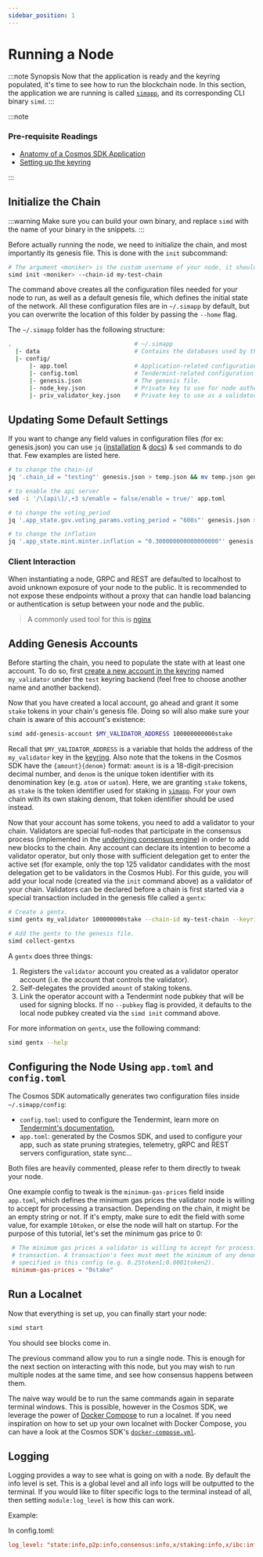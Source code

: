 ```yaml
---
sidebar_position: 1
---
```


# Running a Node

:::note Synopsis
Now that the application is ready and the keyring populated, it's time to see how to run the blockchain node. In this section, the application we are running is called [`simapp`](https://github.com/cosmos/cosmos-sdk/tree/main/simapp), and its corresponding CLI binary `simd`.
:::

:::note

### Pre-requisite Readings

* [Anatomy of a Cosmos SDK Application](../basics/00-app-anatomy.md)
* [Setting up the keyring](./00-keyring.md)

:::

## Initialize the Chain

:::warning
Make sure you can build your own binary, and replace `simd` with the name of your binary in the snippets.
:::

Before actually running the node, we need to initialize the chain, and most importantly its genesis file. This is done with the `init` subcommand:

```bash
# The argument <moniker> is the custom username of your node, it should be human-readable.
simd init <moniker> --chain-id my-test-chain
```

The command above creates all the configuration files needed for your node to run, as well as a default genesis file, which defines the initial state of the network. All these configuration files are in `~/.simapp` by default, but you can overwrite the location of this folder by passing the `--home` flag.

The `~/.simapp` folder has the following structure:

```bash
.                                   # ~/.simapp
  |- data                           # Contains the databases used by the node.
  |- config/
      |- app.toml                   # Application-related configuration file.
      |- config.toml                # Tendermint-related configuration file.
      |- genesis.json               # The genesis file.
      |- node_key.json              # Private key to use for node authentication in the p2p protocol.
      |- priv_validator_key.json    # Private key to use as a validator in the consensus protocol.
```

## Updating Some Default Settings

If you want to change any field values in configuration files (for ex: genesis.json) you can use `jq` ([installation](https://stedolan.github.io/jq/download/) & [docs](https://stedolan.github.io/jq/manual/#Assignment)) & `sed` commands to do that. Few examples are listed here.

```bash
# to change the chain-id
jq '.chain_id = "testing"' genesis.json > temp.json && mv temp.json genesis.json

# to enable the api server
sed -i '/\[api\]/,+3 s/enable = false/enable = true/' app.toml

# to change the voting_period
jq '.app_state.gov.voting_params.voting_period = "600s"' genesis.json > temp.json && mv temp.json genesis.json

# to change the inflation
jq '.app_state.mint.minter.inflation = "0.300000000000000000"' genesis.json > temp.json && mv temp.json genesis.json
```

### Client Interaction

When instantiating a node, GRPC and REST are defaulted to localhost to avoid unknown exposure of your node to the public. It is recommended to not expose these endpoints without a proxy that can handle load balancing or authentication is setup between your node and the public. 

> A commonly used tool for this is [nginx](https://nginx.org)


## Adding Genesis Accounts

Before starting the chain, you need to populate the state with at least one account. To do so, first [create a new account in the keyring](./00-keyring.md#adding-keys-to-the-keyring) named `my_validator` under the `test` keyring backend (feel free to choose another name and another backend).

Now that you have created a local account, go ahead and grant it some `stake` tokens in your chain's genesis file. Doing so will also make sure your chain is aware of this account's existence:

```bash
simd add-genesis-account $MY_VALIDATOR_ADDRESS 100000000000stake
```

Recall that `$MY_VALIDATOR_ADDRESS` is a variable that holds the address of the `my_validator` key in the [keyring](./00-keyring.md#adding-keys-to-the-keyring). Also note that the tokens in the Cosmos SDK have the `{amount}{denom}` format: `amount` is is a 18-digit-precision decimal number, and `denom` is the unique token identifier with its denomination key (e.g. `atom` or `uatom`). Here, we are granting `stake` tokens, as `stake` is the token identifier used for staking in [`simapp`](https://github.com/cosmos/cosmos-sdk/tree/main/simapp). For your own chain with its own staking denom, that token identifier should be used instead.

Now that your account has some tokens, you need to add a validator to your chain. Validators are special full-nodes that participate in the consensus process (implemented in the [underlying consensus engine](../intro/02-sdk-app-architecture.md#tendermint)) in order to add new blocks to the chain. Any account can declare its intention to become a validator operator, but only those with sufficient delegation get to enter the active set (for example, only the top 125 validator candidates with the most delegation get to be validators in the Cosmos Hub). For this guide, you will add your local node (created via the `init` command above) as a validator of your chain. Validators can be declared before a chain is first started via a special transaction included in the genesis file called a `gentx`:

```bash
# Create a gentx.
simd gentx my_validator 100000000stake --chain-id my-test-chain --keyring-backend test

# Add the gentx to the genesis file.
simd collect-gentxs
```

A `gentx` does three things:

1. Registers the `validator` account you created as a validator operator account (i.e. the account that controls the validator).
2. Self-delegates the provided `amount` of staking tokens.
3. Link the operator account with a Tendermint node pubkey that will be used for signing blocks. If no `--pubkey` flag is provided, it defaults to the local node pubkey created via the `simd init` command above.

For more information on `gentx`, use the following command:

```bash
simd gentx --help
```

## Configuring the Node Using `app.toml` and `config.toml`

The Cosmos SDK automatically generates two configuration files inside `~/.simapp/config`:

* `config.toml`: used to configure the Tendermint, learn more on [Tendermint's documentation](https://docs.tendermint.com/master/nodes/configuration.html),
* `app.toml`: generated by the Cosmos SDK, and used to configure your app, such as state pruning strategies, telemetry, gRPC and REST servers configuration, state sync...

Both files are heavily commented, please refer to them directly to tweak your node.

One example config to tweak is the `minimum-gas-prices` field inside `app.toml`, which defines the minimum gas prices the validator node is willing to accept for processing a transaction. Depending on the chain, it might be an empty string or not. If it's empty, make sure to edit the field with some value, for example `10token`, or else the node will halt on startup. For the purpose of this tutorial, let's set the minimum gas price to 0:

```toml
 # The minimum gas prices a validator is willing to accept for processing a
 # transaction. A transaction's fees must meet the minimum of any denomination
 # specified in this config (e.g. 0.25token1;0.0001token2).
 minimum-gas-prices = "0stake"
```

## Run a Localnet

Now that everything is set up, you can finally start your node:

```bash
simd start
```

You should see blocks come in.

The previous command allow you to run a single node. This is enough for the next section on interacting with this node, but you may wish to run multiple nodes at the same time, and see how consensus happens between them.

The naive way would be to run the same commands again in separate terminal windows. This is possible, however in the Cosmos SDK, we leverage the power of [Docker Compose](https://docs.docker.com/compose/) to run a localnet. If you need inspiration on how to set up your own localnet with Docker Compose, you can have a look at the Cosmos SDK's [`docker-compose.yml`](https://github.com/cosmos/cosmos-sdk/blob/v0.46.0/docker-compose.yml).

## Logging

Logging provides a way to see what is going on with a node. By default the info level is set. This is a global level and all info logs will be outputted to the terminal. If you would like to filter specific logs to the terminal instead of all, then setting `module:log_level` is how this can work. 

Example: 

In config.toml:

```toml
log_level: "state:info,p2p:info,consensus:info,x/staking:info,x/ibc:info,*error"
```
